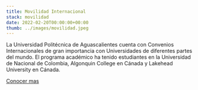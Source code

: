 ```yaml
---
title: Movilidad Internacional
stack: movilidad
date: 2022-02-20T00:00:00+00:00
thumb: ../images/movilidad.jpeg
---
```




La Universidad Politécnica de Aguascalientes cuenta con Convenios Internacionales de gran importancia con Universidades de diferentes partes del mundo. El programa académico ha tenido estudiantes en la Universidad de Nacional de Colombia, Algonquin College en Cánada y Lakehead University en Cánada.


<a href="https://upa.edu.mx/vinculacion/movilidad-academica/#" target="_blank">Conocer mas</a>